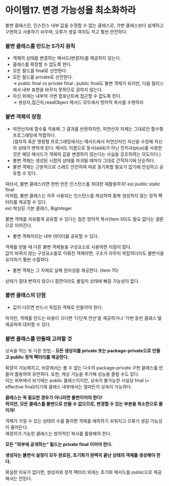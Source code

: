 # 아이템17. 변경 가능성을 최소화하라

불변 클래스란, 인스턴스 내부 값을 수정할 수 없는 클래스로, 가변 클래스보다 설계하고 구현하고 사용하기 쉬우며, 오류가 생길 여지도 적고 훨씬 안전하다.

### 불변 클래스를 만드는 5가지 원칙

- 객체의 상태를 변경하는 메서드(변경자)를 제공하지 않는다.
- 클래스를 확장할 수 없도록 한다.
- 모든 필드를 final로 선언한다.
- 모든 필드를 private로 선언한다.  
  → public final vs private final : public final도 불변 객체가 되지만, 다음 릴리스에서 내부 표현을 바꾸지 못하므로 권하지 않는다.
- 자신 외에는 내부의 가변 컴포넌트에 접근할 수 없도록 한다.  
  → 생성자,접근자,readObject 메서드 모두에서 방어적 복사를 수행하라

### 불변 객체의 장점

- 피연산자에 함수를 적용해 그 결과를 반환하지만, 피연산자 자체는 그대로인 함수형 프로그래밍에 적합하다.   
  (절차적 혹은 명령형 프로그래밍에서는 메서드에서 피연산자인 자신을 수정해 자신의 상태가 변하게 된다. 메서드 이름으로 동사(add)가 아닌 전치사(plus)를 사용한 것은 해당 메서드가 객체의 값을 변경하지
  않는다는 사실을 강조하려는 의도이다.)
- 불변 객체는 생성된 시점의 상태를 파괴될 때까지 그대로 간직하기에 단순하다.
- 불변 객체는 근본적으로 스레드 안전하여 따로 동기화할 필요가 없기에 안심하고 공유할 수 있다.

따라서, 불변 클래스라면 한번 만든 인스턴스를 최대한 재활용하자! ex) public static final  
이처럼, 불변 클래스는 자주 사용되는 인스턴스를 캐싱하여 중복 생성하지 않는 정적 팩터리를 제공할 수 있다.  
ex) 박싱된 기본 클래스, BigInteger

불변 객체를 자유롭게 공유할 수 있다는 점은 방어적 복사(item 50)도 필요 없다는 결론으로 이어진다.

- 불변 객체끼리는 내부 데이터를 공유할 수 있다.

객체를 만들 때 다른 불변 객체들을 구성요소로 사용하면 이점이 많다.  
값이 바뀌지 않는 구성요소들로 이뤄진 객체라면, 구조가 아무리 복잡하더라도 불변식을 유지하기 훨씬 수월하다.

- 불변 객체는 그 자체로 실패 원자성을 제공한다. (item 70)

상태가 절대 변하지 않으니 잠깐이라도 불일치 상태에 빠질 가능성이 없다.

### 불변 클래스의 단점

- 값이 다르면 반드시 독립된 객체로 만들어야 한다.

하지만, 객체를 만드는 비용이 크다면 ‘다단계 연산’을 제공하거나 ‘가변 동반 클래스’를 제공하여 대처할 수 있다.

### 불변 클래스를 만들때 고려할 것

상속을 막는 또 다른 방법 - **모든 생성자를 private 또는 package-private으로 만들고 public 정적 팩터리를 제공한다.**

확장이 가능해지고, 바깥에서는 볼 수 없는 다수의 package-private 구현 클래스를 만들어 활용하여 유연하다. 또한, 캐싱 기능을 추가해 성능을 올릴 수도 있다.  
이는 외부에서 보기에는 public 클래스이지만, 상속이 불가능한 사실상 final (= effective final)이기에 클래스 내부에서는 얼마든지 상속이 가능하다.

**클래스는 꼭 필요한 경우가 아니라면 불변이어야 한다!  
하지만, 모든 클래스를 불변으로 만들 수 없으므로, 변경할 수 있는 부분을 최소한으로 줄이자!**

객체가 가질 수 있는 상태의 수를 줄이면 객체를 예측하기 쉬워지고 오류가 생길 가능성이 줄어든다.  
재정의가 가능한 클래스는 방어적인 복사를 활용해야 한다.

**모든 “외부에 공개하는” 필드는 private final 이어야 한다.**

**생성자는 불변식 설정이 모두 완료된, 초기화가 완벽히 끝난 상태의 객체를 생성해야 한다.**

확실한 이유가 없다면, 생성자와 정적 팩터리 외에는 초기화 메서드를 public으로 제공해서는 안된다.

